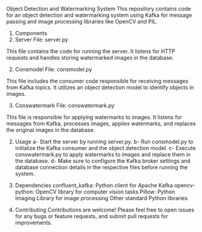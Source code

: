 Object Detection and Watermarking System
This repository contains code for an object detection and watermarking system using Kafka for message passing and image processing libraries like OpenCV and PIL.

1. Components
1. Server
File: server.py

This file contains the code for running the server. It listens for HTTP requests and handles storing watermarked images in the database.

2. Consmodel
File: consmodel.py

This file includes the consumer code responsible for receiving messages from Kafka topics. It utilizes an object detection model to identify objects in images.

3. Conswatermark
File: conswatermark.py

This file is responsible for applying watermarks to images. It listens for messages from Kafka, processes images, applies watermarks, and replaces the original images in the database.

2. Usage
a- Start the server by running server.py.
b- Run consmodel.py to initialize the Kafka consumer and the object detection model.
c- Execute conswatermark.py to apply watermarks to images and replace them in the database.
d- Make sure to configure the Kafka broker settings and database connection details in the respective files before running the system.

3. Dependencies
confluent_kafka: Python client for Apache Kafka
opencv-python: OpenCV library for computer vision tasks
Pillow: Python Imaging Library for image processing
Other standard Python libraries

4. Contributing
Contributions are welcome! Please feel free to open issues for any bugs or feature requests, and submit pull requests for improvements.
